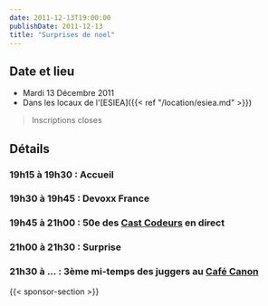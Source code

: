 ```yaml
---
date: 2011-12-13T19:00:00
publishDate: 2011-12-13
title: "Surprises de noel"
---
```


## Date et lieu

* Mardi 13 Décembre 2011
* Dans les locaux de l'[ESIEA]({{< ref "/location/esiea.md" >}})

> Inscriptions closes

## Détails

### 19h15 à 19h30 : Accueil

###  19h30 à 19h45 : Devoxx France

### 19h45 à 21h00 : 50e des [Cast Codeurs](https://lescastcodeurs.com/) en direct

### 21h00 à 21h30 : Surprise

### 21h30 à ... : 3ème mi-temps des juggers au [Café Canon](https://cafe-canon.business.site/)

{{< sponsor-section >}}
